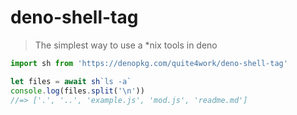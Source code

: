 deno-shell-tag
=========

> The simplest way to use a \*nix tools in deno

```ts
import sh from 'https://denopkg.com/quite4work/deno-shell-tag'

let files = await sh`ls -a`
console.log(files.split('\n'))
//=> ['.', '..', 'example.js', 'mod.js', 'readme.md']
```
